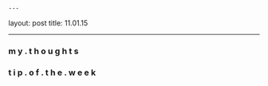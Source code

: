 	---
layout: post
title: 11.01.15

---
<h3>m y . t h o u g h t s</h3>



<h3>t i p . o f . t h e . w e e k</h3>

